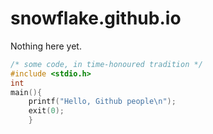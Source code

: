 # snowflake.github.io


Nothing here yet.

```C
/* some code, in time-honoured tradition */
#include <stdio.h>
int
main(){
    printf("Hello, Github people\n");
    exit(0);
    }
```    
    
    
